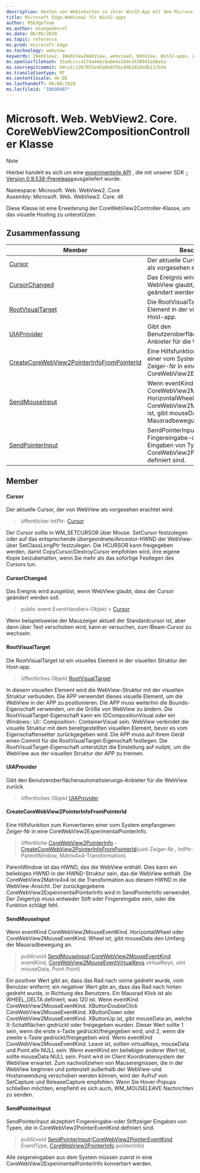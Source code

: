 ```yaml
---
description: Hosten von Webinhalten in ihrer Win32-App mit dem Microsoft Edge WebView2-Steuerelement
title: Microsoft Edge-WebView2 für Win32-apps
author: MSEdgeTeam
ms.author: msedgedevrel
ms.date: 06/05/2020
ms.topic: reference
ms.prod: microsoft-edge
ms.technology: webview
keywords: IWebView2, IWebView2WebView, webview2, WebView, Win32-apps, Win32, Edge, ICoreWebView2, ICoreWebView2Controller, Browser-Steuerelement, Edge-HTML
ms.openlocfilehash: 33adcccc4174a4ebcbabe4a169cd430942ad8a5a
ms.sourcegitcommit: 8dca1c1367853e45a0a975bc89b1818adb117bd4
ms.translationtype: MT
ms.contentlocale: de-DE
ms.lasthandoff: 06/08/2020
ms.locfileid: "10698907"
---
```

# Microsoft. Web. WebView2. Core. CoreWebView2CompositionController Klasse 

> [!NOTE]
> Hierbei handelt es sich um eine [experimentelle API](../../../concepts/versioning.md#experimental-apis) , die mit unserer SDK [-Version 0.9.538-Prerelease](../../../releasenotes.md#09538)ausgeliefert wurde.

Namespace: Microsoft. Web. WebView2. Core \
Assembly: Microsoft. Web. WebView2. Core. dll

Diese Klasse ist eine Erweiterung der CoreWebView2Controller-Klasse, um das visuelle Hosting zu unterstützen.

## Zusammenfassung

 Member                        | Beschreibungen
--------------------------------|---------------------------------------------
[Cursor](#cursor) | Der aktuelle Cursor, der von WebView als vorgesehen erachtet wird.
[CursorChanged](#cursorchanged) | Das Ereignis wird ausgelöst, wenn WebView glaubt, dass der Cursor geändert werden soll.
[RootVisualTarget](#rootvisualtarget) | Die RootVisualTarget ist ein visuelles Element in der visuellen Struktur der Host-app.
[UIAProvider](#uiaprovider) | Gibt den Benutzeroberflächenautomatisierungs-Anbieter für die WebView zurück.
[CreateCoreWebView2PointerInfoFromPointerId](#createcorewebview2pointerinfofrompointerid) | Eine Hilfsfunktion zum Konvertieren einer vom System empfangenen Zeiger-Nr in eine CoreWebView2ExperimentalPointerInfo.
[SendMouseInput](#sendmouseinput) | Wenn eventKind CoreWebView2MouseEventKind. HorizontalWheel oder CoreWebView2MouseEventKind. Wheel ist, gibt mouseData den Umfang der Mausradbewegung an.
[SendPointerInput](#sendpointerinput) | SendPointerInput akzeptiert Fingereingabe-oder Stiftzeiger Eingaben von Typen, die in CoreWebView2PointerEventKind definiert sind.

## Member

#### Cursor 

Der aktuelle Cursor, der von WebView als vorgesehen erachtet wird.

> öffentlicher IntPtr- [Cursor](#cursor)

Der Cursor sollte in WM_SETCURSOR über Mouse. SetCursor festzulegen oder auf das entsprechende übergeordnete/Ancestor-HWND der WebView-über SetClassLongPtr festzulegen. Die HCURSOR kann freigegeben werden, damit CopyCursor/DestroyCursor empfohlen wird, ihre eigene Kopie beizubehalten, wenn Sie mehr als das sofortige Festlegen des Cursors tun.

#### CursorChanged 

Das Ereignis wird ausgelöst, wenn WebView glaubt, dass der Cursor geändert werden soll.

> public event EventHandler<-Objekt > [Cursor](#cursorchanged)

Wenn beispielsweise der Mauszeiger aktuell der Standardcursor ist, aber dann über Text verschoben wird, kann er versuchen, zum IBeam-Cursor zu wechseln.

#### RootVisualTarget 

Die RootVisualTarget ist ein visuelles Element in der visuellen Struktur der Host-app.

> öffentliches Objekt [RootVisualTarget](#rootvisualtarget)

In diesem visuellen Element wird die WebView-Struktur mit der visuellen Struktur verbunden. Die APP verwendet dieses visuelle Element, um die WebView in der APP zu positionieren. Die APP muss weiterhin die Bounds-Eigenschaft verwenden, um die Größe von WebView zu ändern. Die RootVisualTarget-Eigenschaft kann ein IDCompositionVisual oder ein Windows:: UI:: Composition:: ContainerVisual sein. WebView verbindet die visuelle Struktur mit dem bereitgestellten visuellen Element, bevor es vom Eigenschaftensetter zurückgegeben wird. Die APP muss auf Ihrem Gerät einen Commit für die RootVisualTarget-Eigenschaft festlegen. Die RootVisualTarget-Eigenschaft unterstützt die Einstellung auf nullptr, um die WebView aus der visuellen Struktur der APP zu trennen.

#### UIAProvider 

Gibt den Benutzeroberflächenautomatisierungs-Anbieter für die WebView zurück.

> öffentliches Objekt [UIAProvider](#uiaprovider)

#### CreateCoreWebView2PointerInfoFromPointerId 

Eine Hilfsfunktion zum Konvertieren einer vom System empfangenen Zeiger-Nr in eine CoreWebView2ExperimentalPointerInfo.

> öffentliche [CoreWebView2PointerInfo](microsoft-web-webview2-core-corewebview2pointerinfo.md) - [CreateCoreWebView2PointerInfoFromPointerId](#createcorewebview2pointerinfofrompointerid)(uint-Zeiger-Nr., IntPtr-ParentWindow, Matrix4x4-Transformation)

ParentWindow ist das HWND, das die WebView enthält. Dies kann ein beliebiges HWND in der HWND-Struktur sein, das die WebView enthält. Die CoreWebView2Matrix4x4 ist die Transformation aus diesem HWND in die WebView-Ansicht. Der zurückgegebene CoreWebView2ExperimentalPointerInfo wird in SendPointerInfo verwendet. Der Zeigertyp muss entweder Stift oder Fingereingabe sein, oder die Funktion schlägt fehl.

#### SendMouseInput 

Wenn eventKind CoreWebView2MouseEventKind. HorizontalWheel oder CoreWebView2MouseEventKind. Wheel ist, gibt mouseData den Umfang der Mausradbewegung an.

> publicvoid [SendMouseInput](#sendmouseinput)([CoreWebView2MouseEventKind](./namespace-microsoft-web-webview2-core.md) eventKind, [CoreWebView2MouseEventVirtualKeys](./namespace-microsoft-web-webview2-core.md) virtualKeys, uint mouseData, Point Point)

Ein positiver Wert gibt an, dass das Rad nach vorne gedreht wurde, vom Benutzer entfernt; ein negativer Wert gibt an, dass das Rad nach hinten gedreht wurde, in Richtung des Benutzers. Ein Mausrad Klick ist als WHEEL_DELTA definiert, was 120 ist. Wenn eventKind CoreWebView2MouseEventKind. XButtonDoubleClick CoreWebView2MouseEventKind. XButtonDown oder CoreWebView2MouseEventKind. XButtonUp ist, gibt mouseData an, welche X-Schaltflächen gedrückt oder freigegeben wurden. Dieser Wert sollte 1 sein, wenn die erste x-Taste gedrückt/freigegeben wird, und 2, wenn die zweite x-Taste gedrückt/freigegeben wird. Wenn eventKind CoreWebView2MouseEventKind. Leave ist, sollten virtualKeys, mouseData und Point alle NULL sein. Wenn eventKind ein beliebiger anderer Wert ist, sollte mouseData NULL sein. Point wird im Client Koordinatensystem der WebView erwartet. Zum nachvollziehen von Mausereignissen, die in der WebView beginnen und potenziell außerhalb der WebView-und Hostanwendung verschoben werden können, wird der Aufruf von SetCapture und ReleaseCapture empfohlen. Wenn Sie Hover-Popups schließen möchten, empfiehlt es sich auch, WM_MOUSELEAVE Nachrichten zu senden.

#### SendPointerInput 

SendPointerInput akzeptiert Fingereingabe-oder Stiftzeiger Eingaben von Typen, die in CoreWebView2PointerEventKind definiert sind.

> publicvoid [SendPointerInput](#sendpointerinput)([CoreWebView2PointerEventKind](./namespace-microsoft-web-webview2-core.md) EventType, [CoreWebView2PointerInfo](microsoft-web-webview2-core-corewebview2pointerinfo.md) pointerInfo)

Alle zeigereingaben aus dem System müssen zuerst in eine CoreWebView2ExperimentalPointerInfo konvertiert werden.

